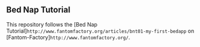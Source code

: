 ## Bed Nap Tutorial

This repository follows the [Bed Nap Tutorial]`http://www.fantomfactory.org/articles/bnt01-my-first-bedapp` on [Fantom-Factory]`http://www.fantomfactory.org/`.
